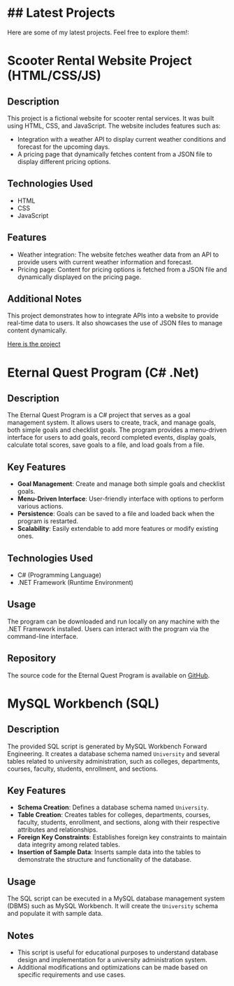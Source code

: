 # ## Latest Projects

Here are some of my latest projects. Feel free to explore them!:

# Scooter Rental Website Project (HTML/CSS/JS)

## Description
This project is a fictional website for scooter rental services. It was built using HTML, CSS, and JavaScript. The website includes features such as:

- Integration with a weather API to display current weather conditions and forecast for the upcoming days.
- A pricing page that dynamically fetches content from a JSON file to display different pricing options.

## Technologies Used
- HTML
- CSS
- JavaScript

## Features
- Weather integration: The website fetches weather data from an API to provide users with current weather information and forecast.
- Pricing page: Content for pricing options is fetched from a JSON file and dynamically displayed on the pricing page.

## Additional Notes
This project demonstrates how to integrate APIs into a website to provide real-time data to users. It also showcases the use of JSON files to manage content dynamically.

[Here is the project](https://liviagalletti.github.io/wdd230/Scoots/index.html)

# Eternal Quest Program  (C# .Net)

## Description
The Eternal Quest Program is a C# project that serves as a goal management system. It allows users to create, track, and manage goals, both simple goals and checklist goals. The program provides a menu-driven interface for users to add goals, record completed events, display goals, calculate total scores, save goals to a file, and load goals from a file.

## Key Features
- **Goal Management**: Create and manage both simple goals and checklist goals.
- **Menu-Driven Interface**: User-friendly interface with options to perform various actions.
- **Persistence**: Goals can be saved to a file and loaded back when the program is restarted.
- **Scalability**: Easily extendable to add more features or modify existing ones.

## Technologies Used
- C# (Programming Language)
- .NET Framework (Runtime Environment)

## Usage
The program can be downloaded and run locally on any machine with the .NET Framework installed. Users can interact with the program via the command-line interface.

## Repository
The source code for the Eternal Quest Program is available on [GitHub](https://github.com/liviagalletti/EternalQuestProgram).


# MySQL Workbench (SQL)

## Description
The provided SQL script is generated by MySQL Workbench Forward Engineering. It creates a database schema named `University` and several tables related to university administration, such as colleges, departments, courses, faculty, students, enrollment, and sections.

## Key Features
- **Schema Creation**: Defines a database schema named `University`.
- **Table Creation**: Creates tables for colleges, departments, courses, faculty, students, enrollment, and sections, along with their respective attributes and relationships.
- **Foreign Key Constraints**: Establishes foreign key constraints to maintain data integrity among related tables.
- **Insertion of Sample Data**: Inserts sample data into the tables to demonstrate the structure and functionality of the database.

## Usage
The SQL script can be executed in a MySQL database management system (DBMS) such as MySQL Workbench. It will create the `University` schema and populate it with sample data.

## Notes
- This script is useful for educational purposes to understand database design and implementation for a university administration system.
- Additional modifications and optimizations can be made based on specific requirements and use cases.


